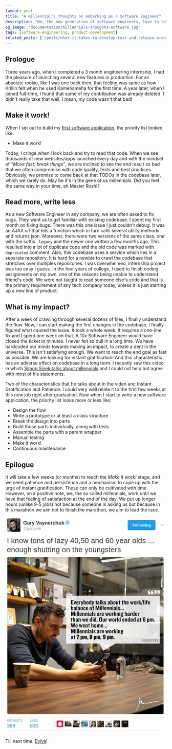 ```yaml
---
layout: post
title: "A millennial's thoughts on embarking as a Software Engineer"
description: "We, the new generation of software engineers, love to talk about creating an impact. We attend overnight hackathons to build the next big thing. Good that we can build an app in 24 hours, but is it really a production ready codebase? Are we carried away with the agility brought in by our generation?"
og_image: "documentation/millennials-thoughts-software.jpg"
tags: [software-engineering, product-development]
related_posts: ['/posts/what-it-takes-to-develop-test-and-release-a-software-product', '/posts/hobbyist-competitive-programmer-to-software-engineer-at-hackerearth'] 
---
```


## Prologue

Three years ago, when I completed a 3 month engineering internship, I had the pleasure of launching several new features in production. For an absolute rookie, like I was one back then, that feeling was same as how Krillin felt when he used Kamehameha for the first time. A year later, when I joined full-time, I found that some of my contribution was already deleted. I didn't really take that well, I mean, my code wasn't that bad!

## Make it work!

When I set out to build my [first software application](https://github.com/ravi-ojha/zigway), the priority list looked like:

 - Make it work!

Today, I cringe when I look back and try to read that code. When we see thousands of new websites/apps launched every day and with the mindset of *"Move fast, break things"*, we are inclined to see the end result so bad that we often compromise with code quality, tests and best practices. Obviously, we promise to come back at that TODOs in the codebase later, which we rarely do. May be it's in the gene of us millennials. Did you feel the same way in your time, eh Master Roshi?

## Read more, write less

As a new Software Engineer in any company, we are often asked to fix bugs. They want us to get familiar with existing codebase. I spent my first month on fixing bugs. There was this one issue I just couldn't debug. It was an AJAX url that hits a function which in turn calls several utility methods and returns json. Moreover, there were two versions of the same class, one with the suffix `_legacy` and the newer one written a few months ago. This resulted into a lot of duplicate code and the old code was marked with `deprecated` comment. Also, this codebase uses a service which lies in a separate repository. It is hard for a newbie to crawl the codebase that stretches over multiples repositories. I was overwhelmed, internship project was too easy I guess. In the four years of college, I used to finish coding assignments on my own, one of the reasons being unable to understand friend's code. We were not taught to read someone else's code and that is the primary requirement of any tech company today, unless it is just starting up a new line of product.

## What is my impact?

After a week of crawling through several dozens of files, I finally understand the flow. Now, I can start making the first changes in the codebase. I finally figured what caused the issue. It took a whole week. It requires a one-line fix and I spent one week on that. A 10x Software Engineer would have closed the ticket in minutes. I never felt so dull in a long time. We have hardcoded our minds towards making an impact, to create a dent in the universe. This isn't satisfying enough. We want to reach the end goal as fast as possible. We are looking for instant gratification! And this characteristic has an adverse effect on codebase in a long term. I recently saw this video in which [Simon Sinek talks about millennials](https://www.youtube.com/watch?v=hER0Qp6QJNU) and I could not help but agree with most of his statements. 

Two of the characteristics that he talks about in the video are: Instant Gratification and Patience. I could very well relate it to the first few weeks at this new job right after graduation. Now when I start to write a new software application, the priority list looks more or less like:

 - Design the flow
 - Write a prototype or at least a class structure
 - Break the design into parts
 - Build those parts individually, along with tests
 - Assemble the parts with a parent wrapper
 - Manual testing
 - Make it work!
 - Continuous maintenance


## Epilogue

It will take a few weeks (or months) to reach the *Make it work!* stage, and we need patience and persistence and a mechanism to cope up with the urge of instant gratification. These can only be cultivated with time. However, on a positive note, we, the so called millennials, work until we have that feeling of satisfaction at the end of the day. We put up longer hours (unlike 9-5 jobs) not because someone is asking us but because in this marathon we aim not to finish the marathon, we aim to lead the race.

<img src="/assets/documentation/gary_vaynerchuk_quote_on_millennials.jpg" alt="Gary Vaynerchuk Millenial Tweet" />

Till next time. [Evíva](http://en.wiktionary.org/wiki/evviva#Descendants)!
